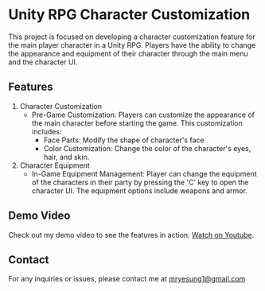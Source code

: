 # Unity RPG Character Customization

This project is focused on developing a character customization feature for the main player character in a Unity RPG. Players have the ability to change the appearance and equipment of their character through the main menu and the character UI.

## Features

1. Character Customization
   - Pre-Game Customization: Players can customize the appearance of the main character before starting the game. This customization includes:
      - Face Parts: Modify the shape of character's face
      - Color Customization: Change the color of the character's eyes, hair, and skin.
2. Character Equipment
   - In-Game Equipment Management: Player can change the equipment of the characters in their party by pressing the 'C' key to open the character UI. The equipment options include weapons and armor.

## Demo Video

Check out my demo video to see the features in action: [Watch on Youtube](https://youtu.be/HaZJg9XJI0A).

## Contact

For any inquiries or issues, please contact me at mryesung1@gmail.com
